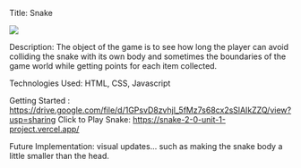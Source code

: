 Title: Snake

<img src='https://imgur.com/a/65wLJkJ'>

Description: The object of the game is to see how long the player can avoid colliding the snake with its own body and sometimes the boundaries of the game world while getting points for each item collected.

Technologies Used: HTML, CSS, Javascript

Getting Started : https://drive.google.com/file/d/1GPsvD8zvhjl_5fMz7s68cx2sSlAIkZZQ/view?usp=sharing
Click to Play Snake: https://snake-2-0-unit-1-project.vercel.app/

Future Implementation: visual updates... such as making the snake body a little smaller than the head.
